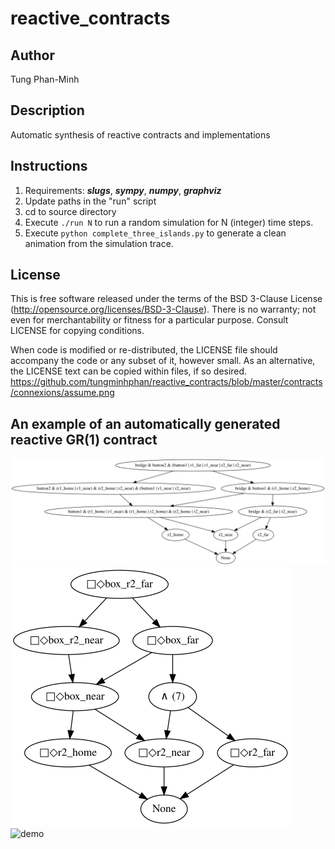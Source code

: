 # reactive_contracts
## Author
Tung Phan-Minh<br />
## Description
Automatic synthesis of reactive contracts and implementations
## Instructions
1. Requirements: ***slugs***, ***sympy***, ***numpy***, ***graphviz***
2. Update paths in the "run" script
3. cd to source directory
4. Execute `./run N` to run a random simulation for N (integer)
   time steps.
5. Execute `python complete_three_islands.py` to generate a clean
   animation from the simulation trace.

## License
This is free software released under the terms of the BSD 3-Clause License
(http://opensource.org/licenses/BSD-3-Clause).  There is no warranty; not even
for merchantability or fitness for a particular purpose.  Consult LICENSE for
copying conditions. <br />

When code is modified or re-distributed, the LICENSE file should accompany the
code or any subset of it, however small.  As an alternative, the LICENSE text
can be copied within files, if so desired. <br />
https://github.com/tungminhphan/reactive_contracts/blob/master/contracts/connexions/assume.png
## An example of an automatically generated reactive GR(1) contract
![assume](https://github.com/tungminhphan/reactive_contracts/blob/master/contracts/connexions/assume.png)
![guarantee](https://github.com/tungminhphan/reactive_contracts/blob/master/contracts/connexions/guarantee.png)
![demo](https://github.com/tungminhphan/reactive_contracts/blob/master/movies/buttons_lost.gif)

